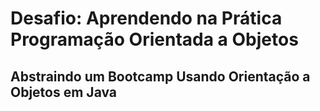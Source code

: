 # Desafio: Aprendendo na Prática Programação Orientada a Objetos

## Abstraindo um Bootcamp Usando Orientação a Objetos em Java
